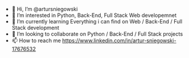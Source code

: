- 👋 Hi, I’m @artursniegowski
- 👀 I’m interested in Python, Back-End, Full Stack Web developemnet
- 🌱 I’m currently learning Everything i can find on Web / Back-End / Full Stack development
- 💞️ I’m looking to collaborate on Python / Back-End / Full Stack projects
- 📫 How to reach me https://www.linkedin.com/in/artur-sniegowski-17676532


<!---
artursniegowski/artursniegowski is a ✨ special ✨ repository because its `README.md` (this file) appears on your GitHub profile.
You can click the Preview link to take a look at your changes.
--->
